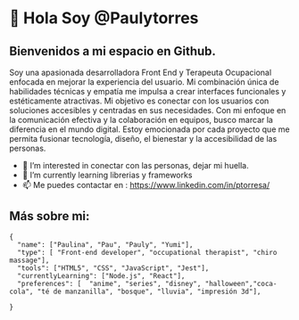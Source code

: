 # 👋 Hola  Soy @Paulytorres
## Bienvenidos a mi espacio en Github.
Soy una apasionada desarrolladora Front End y Terapeuta Ocupacional enfocada en mejorar la experiencia del usuario. Mi combinación única de habilidades técnicas y empatía me impulsa a crear interfaces funcionales y estéticamente atractivas. 
Mi objetivo es conectar con los usuarios con soluciones accesibles y centradas en sus necesidades. Con mi enfoque en la comunicación efectiva y la colaboración en equipos, busco marcar la diferencia en el mundo digital. Estoy emocionada por cada proyecto que me permita fusionar tecnología, diseño, el bienestar y la accesibilidad de las personas.

- 👀 I’m interested in conectar con las personas, dejar mi huella. 
- 🌱 I’m currently learning librerias y frameworks
- 📫 Me puedes contactar en : https://www.linkedin.com/in/ptorresa/ 

## Más sobre mi:
```
{
  "name": ["Paulina", "Pau", "Pauly", "Yumi"],
  "type": [ "Front-end developer", "occupational therapist", "chiro massage"],
  "tools": ["HTML5", "CSS", "JavaScript", "Jest"],
  "currentlyLearning": ["Node.js", "React"],
  "preferences": [  "anime", "series", "disney", "halloween","coca-cola", "té de manzanilla", "bosque", "lluvia", "impresión 3d"],

}
```
<!---
Paulytorres/Paulytorres is a ✨ special ✨ repository because its `README.md` (this file) appears on your GitHub profile.
You can click the Preview link to take a look at your changes.
--->
